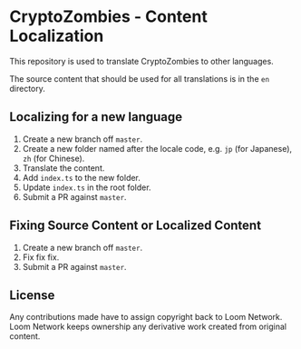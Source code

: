 # CryptoZombies - Content Localization

This repository is used to translate CryptoZombies to other languages.

The source content that should be used for all translations is in the `en` directory.

## Localizing for a new language
1. Create a new branch off `master`.
2. Create a new folder named after the locale code, e.g. `jp` (for Japanese), `zh` (for Chinese).
3. Translate the content.
4. Add `index.ts` to the new folder.
5. Update `index.ts` in the root folder.
6. Submit a PR against `master`.

## Fixing Source Content or Localized Content
1. Create a new branch off `master`.
2. Fix fix fix.
3. Submit a PR against `master`.



## License

Any contributions made have to assign copyright back to Loom Network. Loom Network keeps ownership any derivative work created from original content.